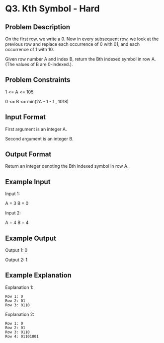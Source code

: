 # Q3. Kth Symbol - Hard
## Problem Description
On the first row, we write a 0. Now in every subsequent row, we look at the previous row and replace each occurrence of 0 with 01, and each occurrence of 1 with 10.

Given row number A and index B, return the Bth indexed symbol in row A. (The values of B are 0-indexed.).

## Problem Constraints
1 <= A <= 105

0 <= B <= min(2A - 1 - 1 , 1018)

## Input Format
First argument is an integer A.

Second argument is an integer B.

## Output Format
Return an integer denoting the Bth indexed symbol in row A.

## Example Input
Input 1:

 A = 3
 B = 0

Input 2:

 A = 4
 B = 4

## Example Output
Output 1:
 0

Output 2:
 1

## Example Explanation
Explanation 1:

    Row 1: 0
    Row 2: 01
    Row 3: 0110

Explanation 2:

    Row 1: 0
    Row 2: 01
    Row 3: 0110
    Row 4: 01101001
